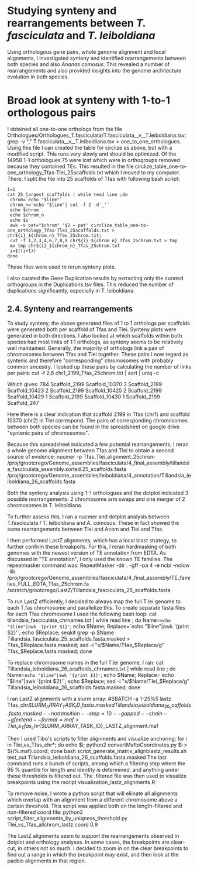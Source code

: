 # Studying synteny and rearrangements between *T. fasciculata* and *T. leiboldiana*

Using orthologous gene pairs, whole genome alignment and local alignments, I investigated synteny and identified rearrangements between both species and also *Ananas comosus*. This revealed a number of rearrangements and also provided insights into the genome architecture evolution in both species.

# Broad look at synteny with 1-to-1 orthologous pairs

I obtained all one-to-one orthologs from the file Orthologues/Orthologues_T.fasciculata/T.fasciculata__v__T.leiboldiana.tsv:
grep -v "," T.fasciculata__v__T.leiboldiana.tsv > one_to_one_orthologues. Using this file I can created the table for circlize as above, but with a modified script. This runs very slowly and should be optimized. Of the 14958 1-1 orthologues 75 were lost which were in orthogroups removed because they contained TEs. This resulted in the file circlize_table_one-to-one_orthology_Tfas-Tlei_25scaffolds.txt which I moved to my computer. There, I split the file into 25 scaffolds of Tfas with following bash script:

    i=1
    cat 25_largest_scaffolds | while read line ;do
     chrom=`echo "$line"`
     chrom_n=`echo "$line"| cut -f 2 -d'_'`
     echo $chrom
     echo $chrom_n
     echo $i
     awk -v pat="$chrom" '$2 ~ pat' circlize_table_one-to-one_orthology_Tfas-Tlei_25scaffolds.txt > chr${i}_${chrom_n}_Tfas_25chrom.txt;
     cut -f 1,2,3,4,6,7,8,9 chr${i}_${chrom_n}_Tfas_25chrom.txt > tmp
     mv tmp chr${i}_${chrom_n}_Tfas_25chrom.txt
     i=$((i+1))
    done

These files were used to rerun synteny plots.

I also curated the Gene Duplication results by extracting only the curated orthogroups in the Duplications.tsv files. This reduced the number of duplications significantly, especially in T. leiboldiana.


2.4. Synteny and rearrangements
---
To study synteny, the above generated files of 1 to 1 orthologs per scaffolds were generated both per scaffold of Tfas and Tlei. Synteny plots were generated in both directions.
I also looked at which scaffolds within both species had most links of 1:1 orthologs, as synteny seems to be relatively well maintained. Generally, the majority of orthologs link a pair of chromosomes between Tfas and Tlei together. These pairs I now regard as syntenic and therefore "corresponding" chromosomes with probably common ancestry. I looked up these pairs by calculating the number of links per pairs:
cut -f 2,6 chr1_2199_Tfas_25chrom.txt | sort | uniq -c

Which gives:
784 Scaffold_2199	Scaffold_10370
   3 Scaffold_2199	Scaffold_10423
   2 Scaffold_2199	Scaffold_10425
   2 Scaffold_2199	Scaffold_10429
   1 Scaffold_2199	Scaffold_10430
   1 Scaffold_2199	Scaffold_247

Here there is a clear indication that scaffold 2199 in Tfas (chr1) and scaffold 10370 (chr2) in Tlei correspond. The pairs of corresponding chromosomes between both species can be found in the spreadsheet on google drive "syntenic pairs of chromosomes".

Because this spreadsheet indicated a few potential rearrangements, I reran a whole genome alignment between Tfas and Tlei to obtain a second source of evidence:
    nucmer -p Tfas_Tlei_alignment_25chrom /proj/grootcrego/Genome_assemblies/fasciculata/4_final_assembly/tillandsia_fasciculata_assembly.sorted.25_scaffolds.fasta /proj/grootcrego/Genome_assemblies/leiboldiana/4_annotation/Tillandsia_leiboldiana_26_scaffolds.fasta

Both the synteny analysis using 1-1 orthologues and the dotplot indicated 3 possible rearrangements: 2 chromosome arm swaps and one merger of 2 chromosomes in T. leiboldiana.

To further assess this, I ran a nucmer and dotplot analysis between T.fasciculata / T. leiboldiana and A. comosus. These in fact showed the same rearrangements between Tlei and Acom and Tlei and Tfas.

I then performed LastZ alignments, which has a local blast strategy, to further confirm these breakpoits. For this, I reran hardmasking of both genomes with the newest version of TE annotation from EDTA. As discussed in "TE annotation", I only used the known TE families. The repeatmasker command was:
  RepeatMasker -dir . -gff -pa 4 -e ncbi -nolow -lib /proj/grootcrego/Genome_assemblies/fasciculata/4_final_assembly/TE_families_FULL_EDTA_Tfas_25chrom.fa /scratch/grootcrego/LastZ/Tillandsia_fasciculata_25_scaffolds.fasta

To run LastZ efficiently, I decided to always map the full T.lei genome to each T.fas chromosome and parallelize this. To create separate fasta files for each Tfas chromosome I used the following bash loop:
  cat tillandsia_fasciculata_chrnames.txt | while read line ; do  Name=`echo "$line"|awk '{print $1}'`;  echo $Name;  Replace=`echo "$line"|awk '{print $2}'`;  echo $Replace;  seqkit grep -p $Name Tillandsia_fasciculata_25_scaffolds.fasta.masked > Tfas_$Replace.fasta.masked;  sed  -i "s/$Name/Tfas_$Replace/g" Tfas_$Replace.fasta.masked; done

 To replace chromosome names in the full T.lei genome, I ran:
   cat Tillandsia_leiboldiana_26_scaffolds_chrnames.txt | while read line ; do  Name=`echo "$line"|awk '{print $1}'`;  echo $Name;  Replace=`echo "$line"|awk '{print $2}'`;  echo $Replace;  sed  -i "s/$Name/Tlei_$Replace/g" Tillandsia_leiboldiana_26_scaffolds.fasta.masked; done

 I ran LastZ alignments with a slurm array:
   #SBATCH -a 1-25%5
   lastz Tfas_chr${SLURM_ARRAY_TASK_ID}.fasta.masked Tillandsia_leiboldiana_26_scaffolds.fasta.masked --notransition --step=10 --gapped --chain --gfextend --format=maf > Tlei_vs_Tfas_chr${SLURM_ARRAY_TASK_ID}_LASTZ_alignment.maf

 Then I used Tibo's scripts to filter alignments and visualize anchoring:
   for i in Tlei_vs_Tfas_chr*; do  echo $i;  python2 convertMaftoCoordinates.py $i > ${i%.maf}.coord; done
   bash script_generate_matrix_alignblastz_results.sh test_out Tillandsia_leiboldiana_26_scaffolds.fasta.masked
 The last command runs a bunch of scripts, among which a filtering step where the 95 % quantile for length and identity is determined, and anything under these thresholds is filtered out. The .filtered file was then used to visualize breakpoints using the rscript visualization_lastz_alignments.R

 Tp remove noise, I wrote a python script that will eliinate all alignments which overlap with an alignment from a different chromosome above a certain threshold. This script was applied both on the length-filtered and non-filtered coord file:
 python2 script_filter_alignments_by_uniqness_threshold.py Tlei_vs_Tfas_allchrom_lastz.coord 0.9

 The LastZ alignments seem to support the rearrangements observed in dotplot and orthology analyses. In some cases, the breakpoints are clear-cut, in others not so much. I decided to zoom in on the clear breakpoints to find out a range in which the breakpoint may exist, and then look at the pacbio alignments in that region.

